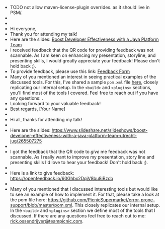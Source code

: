 - TODO not allow maven-license-plugin overrides. as it should live in PSM/.
-
-
- Hi everyone,
- Thank you for attending my talk!
- Here are the slides: [Boost Developer Effectiveness with a Java Platform Team](https://www.slideshare.net/slideshows/boost-developer-effectiveness-with-a-java-platform-team-utrecht-jug/265507275)
- I received feedback that the QR code for providing feedback was not scannable. As I am keen on enhancing my presentation, storyline, and presenting skills, I would greatly appreciate your feedback! Please don't hold back ;).
- To provide feedback, please use this link: [Feedback Form](https://openfeedback.io/60Ghbx2DqiV8bu8iBzcb)
- Many of you mentioned an interest in seeing practical examples of the discussed tools. For this, I've shared a sample `pom.xml` file [here](https://github.com/PicnicSupermarket/error-prone-support/blob/master/pom.xml), closely replicating our internal setup. In the `<build>` and `<plugins>` sections, you'll find most of the tools I covered. Feel free to reach out if you have any questions: .
- Looking forward to your valuable feedback!
- Best regards,
  [Your Name]
-
- Hi all, thanks for attending my talk!
-
- Here are the slides: https://www.slideshare.net/slideshows/boost-developer-effectiveness-with-a-java-platform-team-utrecht-jug/265507275
-
- I got the feedback that the QR code to *give* me feedback was not scannable. As I really want to improve my presentation, story line and presenting skills I'd love to hear your feedback! Don't hold back ;).
-
- Here is a link to give feedback: https://openfeedback.io/60Ghbx2DqiV8bu8iBzcb
-
- Many of you mentioned that I discussed interesting tools but would like to see an example of how to implement it. For that, please take a look at the pom file here: https://github.com/PicnicSupermarket/error-prone-support/blob/master/pom.xml. This closely replicates our internal setup. In the `<build>` and `<plugins>` section we define most of the tools that I discussed. If there are any questions feel free to reach out to me: rick.ossendrijver@teampicnic.com.